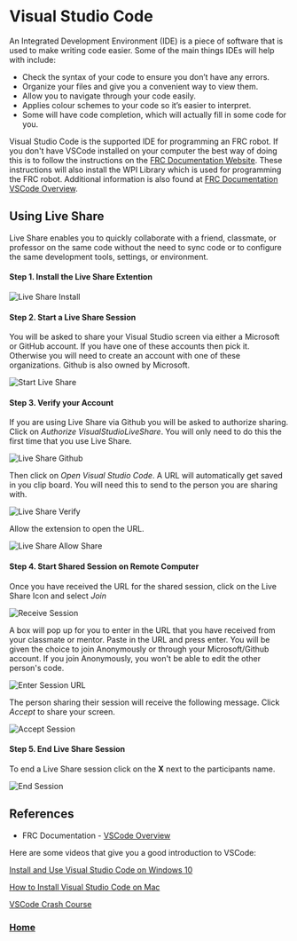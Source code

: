 # Visual Studio Code
An Integrated Development Environment (IDE) is a piece of software that is used to make writing code easier. Some of the main things IDEs will help with include: 

- Check the syntax of your code to ensure you don’t have any errors.
- Organize your files and give you a convenient way to view them.
- Allow you to navigate through your code easily.
- Applies colour schemes to your code so it’s easier to interpret.
- Some will have code completion, which will actually fill in some code for you. 

Visual Studio Code is the supported IDE for programming an FRC robot. If you don't have VSCode installed on your computer the best way of doing this is to follow the instructions on the [FRC Documentation Website](https://docs.wpilib.org/en/latest/docs/getting-started/getting-started-frc-control-system/wpilib-setup.html). These instructions will also install the WPI Library which is used for programming the FRC robot. Additional information is also found at [FRC Documentation VSCode Overview](https://docs.wpilib.org/en/latest/docs/software/vscode-overview/index.html).

## Using Live Share
Live Share enables you to quickly collaborate with a friend, classmate, or professor on the same code without the need to sync code or to configure the same development tools, settings, or environment.

#### Step 1. Install the Live Share Extention

![Live Share Install](../images/Tools/LiveShareInstall.png)

#### Step 2. Start a Live Share Session

You will be asked to share your Visual Studio screen via either a Microsoft or GitHub account. If you have one of these accounts then pick it.  Otherwise you will need to create an account with one of these organizations.  Github is also owned by Microsoft.

![Start Live Share](../images/FRCTools/FRCTools.009.jpeg)

#### Step 3. Verify your Account

If you are using Live Share via Github you will be asked to authorize sharing.  Click on <i>Authorize VisualStudioLiveShare</i>.  You will only need to do this the first time that you use Live Share.

![Live Share Github](../images/Tools/LSUseGithub.png)

Then click on <i>Open Visual Studio Code</i>.  A URL will automatically get saved in you clip board. You will need this to send to the person you are sharing with.

![Live Share Verify](../images/Tools/LSVerifyGithub.png)

Allow the extension to open the URL.

![Live Share Allow Share](../images/Tools/LSAllowShare.png)

#### Step 4. Start Shared Session on Remote Computer
Once you have received the URL for the shared session, click on the Live Share Icon and select <i>Join</i>

![Receive Session](../images/Tools/LSStartSession.png)

A box will pop up for you to enter in the URL that you have received from your classmate or mentor. Paste in the URL and press enter.  You will be given the choice to join Anonymously or through your Microsoft/Github account.  If you join Anonymously, you won't be able to edit the other person's code.

![Enter Session URL](../images/Tools/LSJoin.png)

The person sharing their session will receive the following message.  Click <i>Accept</i> to share your screen.

![Accept Session](../images/Tools/LSAcceptSession.png)

#### Step 5. End Live Share Session
To end a Live Share session click on the **X** next to the participants name.

![End Session](../images/Tools/LSEndSession.png)


## References

- FRC Documentation - [VSCode Overview](https://docs.wpilib.org/en/latest/docs/software/vscode-overview/index.html)

Here are some videos that give you a good introduction to VSCode:

[Install and Use Visual Studio Code on Windows 10](https://www.youtube.com/watch?v=MlIzFUI1QGA)

[How to Install Visual Studio Code on Mac](https://www.youtube.com/watch?v=tCfbi5PF1y0)

[VSCode Crash Course](https://www.youtube.com/watch?v=WPqXP_kLzpo)

<h3><span style="float:left">
<a href="../index">Home</a></span>